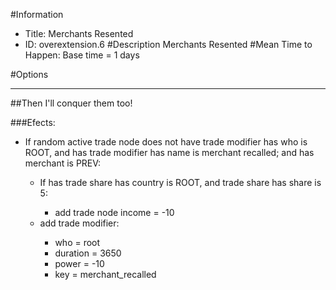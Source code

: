 #Information
 - Title: Merchants Resented
 - ID: overextension.6
#Description
Merchants Resented
#Mean Time to Happen:
Base time = 1 days

#Options

___
##Then I'll conquer them too!

###Efects:<ul><li>If random active trade node does not have trade modifier has who is ROOT, and has trade modifier has name is merchant recalled; and  has merchant is PREV:</li><ul><li>If has trade share has country is ROOT, and trade share has share is 5:</li><ul><li>add trade node income = -10</li></ul><li>add trade modifier:</li><ul><li>who = root</li><li>duration = 3650</li><li>power = -10</li><li>key = merchant_recalled</li></ul></ul></ul>
